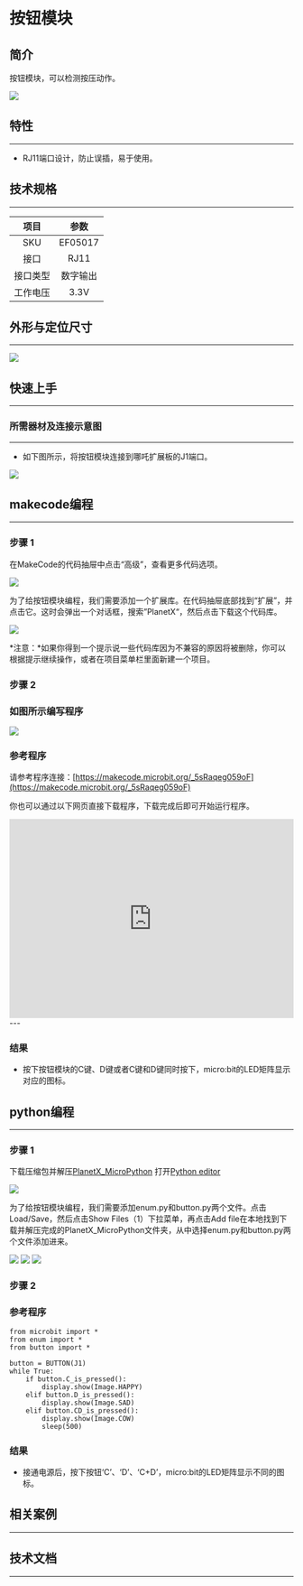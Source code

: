 # 按钮模块

## 简介
按钮模块，可以检测按压动作。


![](./images/05017_01.png)

## 特性
---
- RJ11端口设计，防止误插，易于使用。
## 技术规格
---

项目 | 参数 
:-: | :-: 
SKU|EF05017
接口|RJ11
接口类型|数字输出
工作电压|3.3V







## 外形与定位尺寸
---


![](./images/05017_02.png)


## 快速上手
---

### 所需器材及连接示意图
---

- 如下图所示，将按钮模块连接到哪吒扩展板的J1端口。


![](./images/05017_03.png)

## makecode编程
---

### 步骤 1
在MakeCode的代码抽屉中点击“高级”，查看更多代码选项。

![](./images/05001_04.png)

为了给按钮模块编程，我们需要添加一个扩展库。在代码抽屉底部找到“扩展”，并点击它。这时会弹出一个对话框，搜索”PlanetX“，然后点击下载这个代码库。

![](./images/05001_05.png)

*注意：*如果你得到一个提示说一些代码库因为不兼容的原因将被删除，你可以根据提示继续操作，或者在项目菜单栏里面新建一个项目。
### 步骤 2
### 如图所示编写程序

![](./images/05017_06.png)


### 参考程序
请参考程序连接：[https://makecode.microbit.org/_5sRaqeg059oF](https://makecode.microbit.org/_5sRaqeg059oF)

你也可以通过以下网页直接下载程序，下载完成后即可开始运行程序。

<div style="position:relative;height:0;padding-bottom:70%;overflow:hidden;"><iframe style="position:absolute;top:0;left:0;width:100%;height:100%;" src="https://makecode.microbit.org/#pub:_5sRaqeg059oF" frameborder="0" sandbox="allow-popups allow-forms allow-scripts allow-same-origin"></iframe></div>  
---

### 结果
- 按下按钮模块的C键、D键或者C键和D键同时按下，micro:bit的LED矩阵显示对应的图标。

## python编程
---


### 步骤 1
下载压缩包并解压[PlanetX_MicroPython](https://github.com/lionyhw/PlanetX_MicroPython/archive/master.zip)
打开[Python editor](https://python.microbit.org/v/2.0)

![](./images/05001_07.png)

为了给按钮模块编程，我们需要添加enum.py和button.py两个文件。点击Load/Save，然后点击Show Files（1）下拉菜单，再点击Add file在本地找到下载并解压完成的PlanetX_MicroPython文件夹，从中选择enum.py和button.py两个文件添加进来。

![](./images/05001_08.png)
![](./images/05001_09.png)
![](./images/05017_10.png)

### 步骤 2
### 参考程序
```
from microbit import *
from enum import *
from button import *

button = BUTTON(J1)
while True:
    if button.C_is_pressed():
        display.show(Image.HAPPY)
    elif button.D_is_pressed():
        display.show(Image.SAD)
    elif button.CD_is_pressed():
        display.show(Image.COW)
        sleep(500)
```


### 结果
- 接通电源后，按下按钮‘C’、‘D’、‘C+D’，micro:bit的LED矩阵显示不同的图标。
## 相关案例
---

## 技术文档
---
